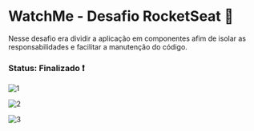 <h1> WatchMe - Desafio RocketSeat 🚀 </h1>

<p> Nesse desafio era dividir a aplicação em componentes afim de isolar as responsabilidades e facilitar a manutenção do código.</p>

<h3> Status: Finalizado ❗ </h3>

![1](https://user-images.githubusercontent.com/66790414/163489803-ae78840c-6cd1-476c-9195-10e05960959a.PNG)

![2](https://user-images.githubusercontent.com/66790414/163489834-ecd988e4-7cf4-4384-9da1-0672276924a1.PNG)

![3](https://user-images.githubusercontent.com/66790414/163489870-43011bf5-a54a-42e1-9459-b98456b24cb9.PNG)
